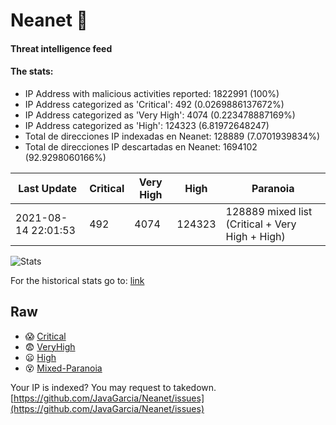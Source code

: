 # Neanet :hocho:
#### Threat intelligence feed
#### The stats:

- IP Address with malicious activities reported: 1822991 (100%)
- IP Address categorized as 'Critical':  492 (0.0269886137672%)
- IP Address categorized as 'Very High':  4074 (0.223478887169%)
- IP Address categorized as 'High':  124323 (6.81972648247)
- Total de direcciones IP indexadas en Neanet:  128889 (7.0701939834%)
- Total de direcciones IP descartadas en Neanet:  1694102 (92.9298060166%)

| Last Update | Critical | Very High | High | Paranoia |
| --- | --- | --- | --- | --- |
| 2021-08-14 22:01:53 | 492 | 4074 | 124323 | 128889 mixed list (Critical + Very High + High)|

![Stats](https://docs.google.com/spreadsheets/d/e/2PACX-1vSnaNMIXVabIpDJjufMlzH7poXnshF3mgd8Is1g9ytUEzVsP5my4Trn8f-xkoLLQ38xpL3HtmUexLo6/pubchart?oid=501124687&format=image)

For the historical stats go to: [link](/stats.csv)
## Raw
- :scream: [Critical](https://raw.githubusercontent.com/JavaGarcia/Neanet/master/blacklists/neanet_critical.txt)
- :fearful: [VeryHigh](https://raw.githubusercontent.com/JavaGarcia/Neanet/master/blacklists/neanet_veryHigh.txtt)
- :frowning: [High](https://raw.githubusercontent.com/JavaGarcia/Neanet/master/blacklists/neanet_high.txt)
- :dizzy_face: [Mixed-Paranoia](https://raw.githubusercontent.com/JavaGarcia/Neanet/master/blacklists/neanet_all.txt)


Your IP is indexed? You may request to takedown. [https://github.com/JavaGarcia/Neanet/issues](https://github.com/JavaGarcia/Neanet/issues)









































































































































































































































































































































































































































































































































































































































































































































































































































































































































































































































































































































































































































































































































































































































































































































































































































































































































































































































































































































































































































































































































































































































































































































































































































































































































































































































































































































































































































































































































































































































































































































































































































































































































































































































































































































































































































































































































































































































































































































































































































































































































































































































































































































































































































































































































































































































































































































































































































































































































































































































































































































































































































































































































































































































































































































































































































































































































































































































































































































































































































































































































































































































































































































































































































































































































































































































































































































































































































































































































































































































































































































































































































































































































































































































































































































































































































































































































































































































































































































































































































































































































































































































































































































































